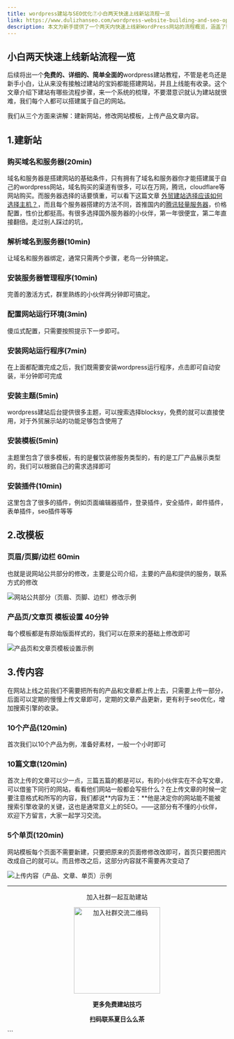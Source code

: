```yaml
---
title: wordpress建站与SEO优化⑦小白两天快速上线新站流程一览
link: https://www.dulizhanseo.com/wordpress-website-building-and-seo-optimization-7
description: 本文为新手提供了一个两天内快速上线新WordPress网站的流程概览，涵盖了购买域名服务器、解析安装、主题模板选择、插件安装、模板修改以及初始产品和文章内容上传等关键步骤，旨在帮助零基础用户轻松完成建站。
---
```


## 小白两天快速上线新站流程一览 

后续将出一个**免费的、详细的、简单全面的**wordpress建站教程，不管是老鸟还是新手小白，让从来没有接触过建站的宝妈都能搭建网站，并且上线能有收录。这个文章介绍下建站有哪些流程步骤，来一个系统的梳理，不要潜意识就认为建站就很难，我们每个人都可以搭建属于自己的网站。

我们从三个方面来讲解：建新网站，修改网站模板，上传产品文章内容。

## 1.建新站 

### 购买域名和服务器(20min) 

域名和服务器是搭建网站的基础条件，只有拥有了域名和服务器你才能搭建属于自己的wordpress网站，域名购买的渠道有很多，可以在万网，腾讯，cloudflare等网站购买。而服务器选择的话要慎重，可以看下这篇文章 [外贸建站选择应该如何选择主机？](https://zhuanlan.zhihu.com/p/593393639)，而且每个服务器搭建的方法不同，首推国内的[腾讯轻量服务器](https://laifa.xin/txy)，价格配置，性价比都挺高。有很多选择国外服务器的小伙伴，第一年很便宜，第二年直接翻倍。走过别人踩过的坑，

### 解析域名到服务器(10min) 

让域名和服务器绑定，通常只需两个步骤，老鸟一分钟搞定。

### 安装服务器管理程序(10min) 

完善的激活方式，群里熟练的小伙伴两分钟即可搞定。

### 配置网站运行环境(3min) 

傻瓜式配置，只需要按照提示下一步即可。

### 安装网站运行程序(7min) 

在上面都配置完成之后，我们既需要安装wordpress运行程序，点击即可自动安装，半分钟即可完成

### 安装主题(5min) 

wordpress建站后台提供很多主题，可以搜索选择blocksy，免费的就可以直接使用，对于外贸展示站的功能足够包含使用了

### 安装模板(5min) 

主题里包含了很多模板，有的是餐饮装修服务类型的，有的是工厂产品展示类型的，我们可以根据自己的需求选择即可

### 安装插件(10min) 

这里包含了很多的插件，例如页面编辑器插件，登录插件，安全插件，邮件插件，表单插件，seo插件等等

## 2.改模板 

### 页眉/页脚/边栏 60min 

也就是说网站公共部分的修改，主要是公司介绍，主要的产品和提供的服务，联系方式的修改

![网站公共部分（页眉、页脚、边栏）修改示例](https://cos.files.maozhishi.com/小书匠/1672644084036.png)

### 产品页/文章页 模板设置 40分钟 

每个模板都是有原始版面样式的，我们可以在原来的基础上修改即可

![产品页和文章页模板设置示例](https://cos.files.maozhishi.com/小书匠/1672644084059.png)

## 3.传内容 

在网站上线之前我们不需要把所有的产品和文章都上传上去，只需要上传一部分，后面可以定期的慢慢上传文章即可，定期的文章产品更新，更有利于seo优化，增加搜索引擎的收录。

### 10个产品(120min) 

首次我们以10个产品为例，准备好素材，一般一个小时即可

### 10篇文章(120min) 

首次上传的文章可以少一点，三篇五篇的都是可以，有的小伙伴实在不会写文章，可以借鉴下同行的网站，看看他们网站一般都会写些什么？在上传文章的时候一定要注意格式和所写的内容，我们都说**内容为王：**他是决定你的网站能不能被搜索引擎收录的关键，这也是通常意义上的SEO。——这部分有不懂的小伙伴，欢迎下方留言，大家一起学习交流。

### 5个单页(120min) 

网站模板每个页面不需要新建，只要把原来的页面修修改改即可，首页只要把图片改成自己的就可以。而且修改之后，这部分内容就不需要再次变动了

![上传内容（产品、文章、单页）示例](https://cos.files.maozhishi.com/小书匠/1672644084060.png)

---

<p style="text-align: center;">加入社群一起互助建站</p>
<p style="text-align: center;"><img src="https://cos.files.maozhishi.com/小书匠/1672644084063.png" width="198" alt="加入社群交流二维码" /></p>
<p style="text-align: center;"><strong>更多免费建站技巧</strong></p>
<p style="text-align: center;"><strong>扫码联系夏日么么茶</strong></p>
```
